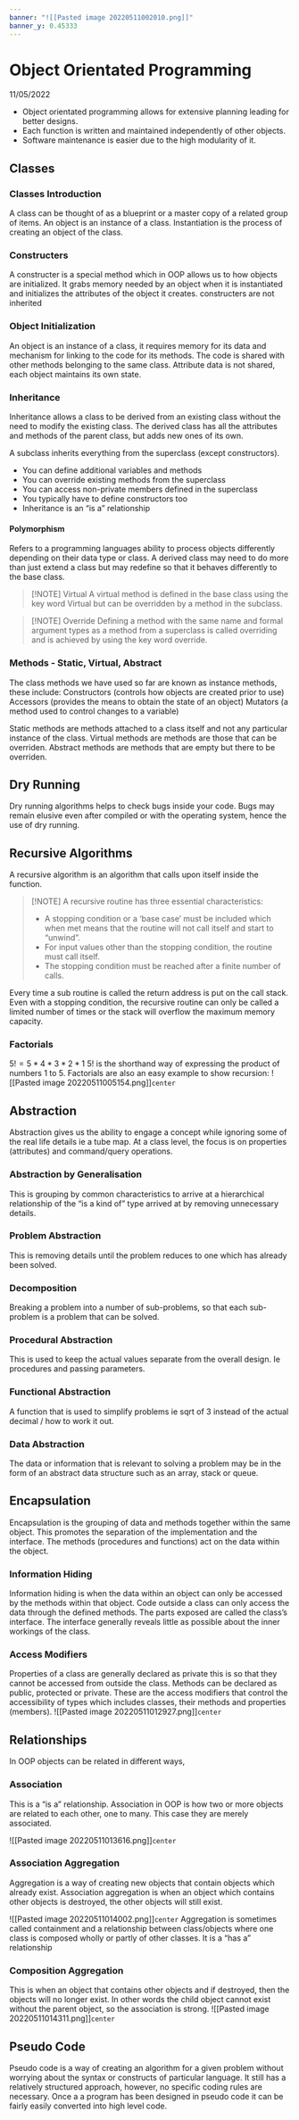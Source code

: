 ```yaml
---
banner: "![[Pasted image 20220511002010.png]]"
banner_y: 0.45333
---
```


# Object Orientated Programming

 11/05/2022

- Object orientated programming allows for extensive planning leading for better designs.
- Each function is written and maintained independently of other objects.
- Software maintenance is easier due to the high modularity of it.

## Classes

### Classes Introduction

A class can be thought of as a blueprint or a master copy of a related group of items.
An object is an instance of a class.
Instantiation is the process of creating an object of the class.

### Constructers

A constructer is a special method which in OOP allows us to how objects are initialized. It grabs memory needed by an object when it is instantiated and initializes the attributes of the object it creates. constructers are not inherited

### Object Initialization

An object is an instance of a class, it requires memory for its data and mechanism for linking to the code for its methods. The code is shared with other methods belonging to the same class. Attribute data is not shared, each object maintains its own state.

### Inheritance

Inheritance allows a class to be derived from an existing class without the need to modify the existing class. The derived class has all the attributes and methods of the parent class, but adds new ones of its own.

A subclass inherits everything from the superclass (except constructors).
- You can define additional variables and methods
- You can override existing methods from the superclass
- You can access non-private members defined in the superclass
- You typically have to define constructors too
- Inheritance is an “is a” relationship

#### Polymorphism

Refers to a programming languages ability to process objects differently depending on their data type or class. A derived class may need to do more than just extend a class but may redefine so that it behaves differently to the base class.


> [!NOTE] Virtual
> A virtual method is defined in the base class using the key word Virtual but can be overridden by a method in the subclass.

> [!NOTE] Override
> Defining a method with the same name and formal argument types as a method from a superclass is called overriding and is achieved by using the key word override.

### Methods - Static, Virtual, Abstract

The class methods we have used so far are known as instance methods, these include:
Constructors (controls how objects are created prior to use)
Accessors (provides the means to obtain the state of an object)
Mutators (a method used to control changes to a variable)

Static methods are methods attached to a class itself and not any particular instance of the class.
Virtual methods are methods are those that can be overriden.
Abstract methods are methods that are empty but there to be overriden.

## Dry Running

Dry running algorithms helps to check bugs inside your code. Bugs may remain elusive even after compiled or with the operating system, hence the use of dry running.

## Recursive Algorithms

A recursive algorithm is an algorithm that calls upon itself inside the function.

> [!NOTE] A recursive routine has three essential characteristics:
> - A stopping condition or a ‘base case’ must be included which when met means that the routine will not call itself and start to “unwind”.
> - For input values other than the stopping condition, the routine must call itself.
> - The stopping condition must be reached after a finite number of calls.

Every time a sub routine is called the return address is put on the call stack. Even with a stopping condition, the recursive routine can only be called a limited number of times or the stack will overflow the maximum memory capacity.

### Factorials

$5! = 5 * 4 * 3 * 2 * 1$
5! is the shorthand way of expressing the product of numbers 1 to 5.
Factorials are also an easy example to show recursion:
![[Pasted image 20220511005154.png]]`center`

## Abstraction

Abstraction gives us the ability to engage a concept while ignoring some of the real life details ie a tube map. At a class level, the focus is on properties (attributes) and command/query operations.

### Abstraction by Generalisation

This is grouping by common characteristics to arrive at a hierarchical relationship of the “is a kind of” type arrived at by removing unnecessary details.

### Problem Abstraction

This is removing details until the problem reduces to one which has already been solved.

### Decomposition

Breaking a problem into a number of sub-problems, so that each sub-problem is a problem that can be solved.

### Procedural Abstraction

This is used to keep the actual values separate from the overall design. Ie procedures and passing parameters.

### Functional Abstraction

A function that is used to simplify problems ie sqrt of 3 instead of the actual decimal / how to work it out.

### Data Abstraction

The data or information that is relevant to solving a problem may be in the form of an abstract data structure such as an array, stack or queue.

## Encapsulation

Encapsulation is the grouping of data and methods together within the same object. This promotes the separation of the implementation and the interface. The methods (procedures and functions) act on the data within the object.

### Information Hiding

Information hiding is when the data within an object can only be accessed by the methods within that object. Code outside a class can only access the data through the defined methods. The parts exposed are called the class’s interface. The interface generally reveals little as possible about the inner workings of the class.

### Access Modifiers

Properties of a class are generally declared as private this is so that they cannot be accessed from outside the class. Methods can be declared as public, protected or private. These are the access modifiers that control the accessibility of types which includes classes, their methods and properties (members).
![[Pasted image 20220511012927.png]]`center`

## Relationships

In OOP objects can be related in different ways,

### Association

This is a “is a” relationship. Association in OOP is how two or more objects are related to each other, one to many. This case they are merely associated.

![[Pasted image 20220511013616.png]]`center`

### Association Aggregation

Aggregation is a way of creating new objects that contain objects which already exist. Association aggregation is when an object which contains other objects is destroyed, the other objects will still exist.

![[Pasted image 20220511014002.png]]`center`
Aggregation is sometimes called containment and a relationship between class/objects where one class is composed wholly or partly of other classes. It is a “has a” relationship

### Composition Aggregation

This is when an object that contains other objects and if destroyed, then the objects will no longer exist. In other words the child object cannot exist without the parent object, so the association is strong.
![[Pasted image 20220511014311.png]]`center`

## Pseudo Code

Pseudo code is a way of creating an algorithm for a given problem without worrying about the syntax or constructs of particular language. It still has a relatively structured approach, however, no specific coding rules are necessary. Once a a program has been designed in pseudo code it can be fairly easily converted into high level code.